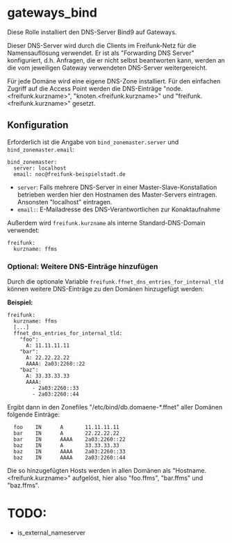 # gateways_bind

Diese Rolle installiert den DNS-Server Bind9 auf Gateways.

Dieser DNS-Server wird durch die Clients im Freifunk-Netz für die Namensauflösung verwendet.
Er ist als "Forwarding DNS Server" konfiguriert, d.h. Anfragen, die er nicht selbst beantworten kann, werden an die vom jeweiligen Gateway verwendeten DNS-Server weitergereicht.

Für jede Domäne wird eine eigene DNS-Zone installiert.
Für den einfachen Zugriff auf die Access Point werden die DNS-Einträge "node.<freifunk.kurzname>", "knoten.<freifunk.kurzname>" und "freifunk.<freifunk.kurzname>" gesetzt.



## Konfiguration
Erforderlich ist die Angabe von `bind_zonemaster.server` und `bind_zonemaster.email`:
```
bind_zonemaster:
  server: localhost
  email: noc@freifunk-beispielstadt.de
```
* `server`: Falls mehrere DNS-Server in einer Master-Slave-Konstallation betrieben werden hier den Hostnamen des Master-Servers eintragen. Ansonsten "localhost" eintragen.
* `email:`: E-Mailadresse des DNS-Verantwortlichen zur Konaktaufnahme

Außerdem wird `freifunk.kurzname` als interne Standard-DNS-Domain verwendet:
```
freifunk:
  kurzname: ffms
```


### Optional: Weitere DNS-Einträge hinzufügen
Durch die optionale Variable `freifunk.ffnet_dns_entries_for_internal_tld` können weitere DNS-Einträge zu den Domänen hinzugefügt werden:

**Beispiel:**

```
freifunk:
  kurzname: ffms
  [...]
  ffnet_dns_entries_for_internal_tld:
    "foo":
      A: 11.11.11.11
    "bar":
      A: 22.22.22.22
      AAAA: 2a03:2260::22
    "baz":
      A: 33.33.33.33
      AAAA:
        - 2a03:2260::33
        - 2a03:2260::44
```
Ergibt dann in den Zonefiles "/etc/bind/db.domaene-*.ffnet" aller Domänen folgende Einträge:
```
  foo    IN      A       11.11.11.11
  bar    IN      A       22.22.22.22
  bar    IN      AAAA    2a03:2260::22
  baz    IN      A       33.33.33.33
  baz    IN      AAAA    2a03:2260::33
  baz    IN      AAAA    2a03:2260::44
```
Die so hinzugefügten Hosts werden in allen Domänen als "Hostname.<freifunk.kurzname>" aufgelöst, hier also "foo.ffms", "bar.ffms" und "baz.ffms".

# TODO:
- is_external_nameserver